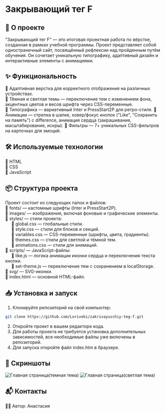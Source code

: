 # Закрывающий тег F

## 🚀 О проекте

"Закрывающий тег F" — это итоговая проектная работа по вёрстке, созданная в рамках учебной программы. Проект представляет собой одностраничный сайт, посвящённый рефлексии над пройденным путём обучения. Он сочетает уникальную типографику, адаптивный дизайн и интерактивные элементы с анимациями.

## ✨ Функциональность

🔹 Адаптивная верстка для корректного отображения на различных устройствах.  
🔹 Тёмная и светлая темы — переключение тем с изменением фона, акцентных цветов и весов шрифта через CSS-переменные.  
🔹 Типографика — вариативный Inter и PressStart2P для ретро-стиля.
🔹 Анимации — стрелка в шапке, ховер/фокус кнопок ("Like", "Сохранить на память") с difference, анимация сердца (закрашивание, масштабирование, искры).
🔹 Фильтры — 7+ уникальных CSS-фильтров на карточках для эмоций.

## 🛠 Используемые технологии

🔹 HTML  
🔹 CSS   
🔹 JavaScript

## 📦 Структура проекта

Проект состоит из следующих папок и файлов:  
🔹 fonts/ — кастомные шрифты (Inter и PressStart2P).  
🔹 images/ — изображения, включая фоновые и графические элементы.  
🔹 styles/ — стили проекта:  
&nbsp;&nbsp;&nbsp;&nbsp; 🔹 global.css — глобальные стили.  
&nbsp;&nbsp;&nbsp;&nbsp; 🔹 style.css — стили для блоков и секций.  
&nbsp;&nbsp;&nbsp;&nbsp; 🔹 variables.css — CSS-переменные (шрифты, цвета, градиенты).  
&nbsp;&nbsp;&nbsp;&nbsp; 🔹 themes.css — стили для светлой и тёмной тем.  
&nbsp;&nbsp;&nbsp;&nbsp; 🔹 animations.css — стили для анимаций.  
🔹 scripts/ — JavaScript-файлы:  
&nbsp;&nbsp;&nbsp;&nbsp; 🔹 like.js —  логика анимации иконки сердца и переключения текста кнопки.  
&nbsp;&nbsp;&nbsp;&nbsp; 🔹 set-theme.js — переключение тем с сохранением в localStorage.  
🔹 svg/ — SVG-иконки.  
🔹 index.html — основной HTML-файл.

## 📥 Установка и запуск

1. Клонируйте репозиторий на свой компьютер:

```bash
git clone https://github.com/Loriveki/zakrivayuschiy-teg-f.git
```
2. Откройте проект в вашем редакторе кода.
3. Для работы проекта не требуется установка дополнительных зависимостей, все необходимые файлы уже включены в репозиторий.
4. Для запуска откройте файл index.htm в браузере.

## 📸 Скриншоты
![Главная страница(темная тема)](https://github.com/user-attachments/assets/bf3926d9-f521-4cd0-bd1f-a351f1e543c5)
![Главная страница(светлая тема)](https://github.com/user-attachments/assets/8d563f20-926b-47d4-88f5-cba82084a963)

## 📬 Контакты

👩‍💻 Автор: Анастасия

